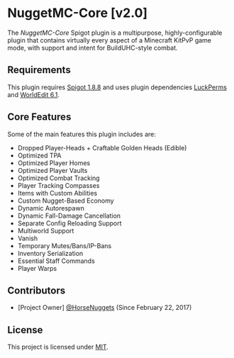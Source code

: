 # NuggetMC-Core [v2.0]

The *NuggetMC-Core* Spigot plugin is a multipurpose, highly-configurable plugin that contains virtually every aspect of a Minecraft KitPvP game mode, with support and intent for BuildUHC-style combat.

## Requirements

This plugin requires [Spigot 1.8.8](https://www.spigotmc.org/wiki/buildtools/#1-8-8) and uses plugin dependencies [LuckPerms](https://luckperms.net/download) and [WorldEdit 6.1](https://dev.bukkit.org/projects/worldedit/files/880435).

## Core Features

Some of the main features this plugin includes are:
- Dropped Player-Heads + Craftable Golden Heads (Edible)
- Optimized TPA
- Optimized Player Homes
- Optimized Player Vaults
- Optimized Combat Tracking
- Player Tracking Compasses
- Items with Custom Abilities
- Custom Nugget-Based Economy
- Dynamic Autorespawn
- Dynamic Fall-Damage Cancellation
- Separate Config Reloading Support
- Multiworld Support
- Vanish
- Temporary Mutes/Bans/IP-Bans
- Inventory Serialization
- Essential Staff Commands
- Player Warps

## Contributors

- [Project Owner] [@HorseNuggets](https://github.com/HorseNuggets) (Since February 22, 2017)

## License

This project is licensed under [MIT](https://github.com/HorseNuggets/NuggetMC-Core/blob/master/LICENSE).